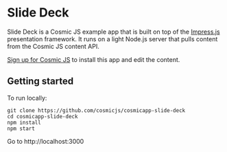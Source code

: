 # Slide Deck
Slide Deck is a Cosmic JS example app that is built on top of the [Impress.js](https://github.com/impress/impress.js) presentation framework.  It runs on a light Node.js server that pulls content from the Cosmic JS content API.

[Sign up for Cosmic JS](https://cosmicjs.com) to install this app and edit the content.

## Getting started
To run locally:
```
git clone https://github.com/cosmicjs/cosmicapp-slide-deck
cd cosmicapp-slide-deck
npm install
npm start
```
Go to http://localhost:3000